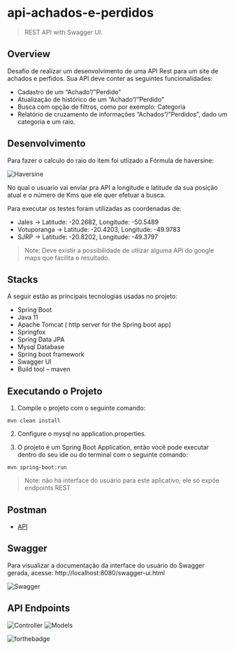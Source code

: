 # api-achados-e-perdidos

> REST API with Swagger UI.

Overview
---
Desafio de realizar um desenvolvimento de uma API Rest para um site de achados e perfidos. Sua API deve conter as seguintes funcionalidades:

- Cadastro de um “Achado”/”Perdido”
- Atualização de histórico de um “Achado”/”Perdido”
- Busca com opção de filtros, como por exemplo: Categoria
- Relatório de cruzamento de informações “Achados”/”Perdidos”, dado um categoria e um raio.

## Desenvolvimento

Para fazer o calculo do raio do item foi utlizado a Fórmula de haversine:

![Haversine](https://wikimedia.org/api/rest_v1/media/math/render/svg/b0b263967261d2ef7ee26b85d6b454db17f9fe27)

No qual o usuario vai enviar pra API a longitude e latitude da sua posição atual e o número de Kms que ele quer efetuar a busca.

Para executar os testes foram utilizadas as coordenadas de:

- Jales -> Latitude: -20.2682, Longitude: -50.5489
- Votuporanga -> Latitude: -20.4203, Longitude: -49.9783
- SJRP -> Latitude: -20.8202, Longitude: -49.3797


> Note: Deve existir a possibilidade de utlizar alguma API do google maps que facilita o resultado.


Stacks
---
A seguir estão as principais tecnologias usadas no projeto:

- Spring Boot
- Java 11
- Apache Tomcat ( http server for the Spring boot app)
- Springfox
- Spring Data JPA
- Mysql Database
- Spring boot framework
- Swagger UI
- Build tool – maven



Executando o Projeto
---

1. Compile o projeto com o seguinte comando:
```
mvn clean install
```
2. Configure o mysql no application.properties.

3. O projeto é um Spring Boot Application, então você pode executar dentro do seu ide ou do terminal com o seguinte comando:

```
mvn spring-boot:run
```


> Note: não há interface do usuário para este aplicativo; ele só expõe endpoints REST

## Postman

* [API](https://www.getpostman.com/collections/13e894fa8f3be025a8c6)

Swagger
---
Para visualizar a documentação da interface do usuário do Swagger gerada, acesse: http://localhost:8080/swagger-ui.html

![Swagger](https://github.com/taylsonmartinez/accurate-software.github.io/blob/main/api/api-docs.png)



API Endpoints
---
![Controller](https://github.com/taylsonmartinez/accurate-software.github.io/blob/main/api/doc_swagger.png)
![Models](https://github.com/taylsonmartinez/accurate-software.github.io/blob/main/api/modelos.png)

![forthebadge](https://forthebadge.com/images/badges/made-with-java.svg)

